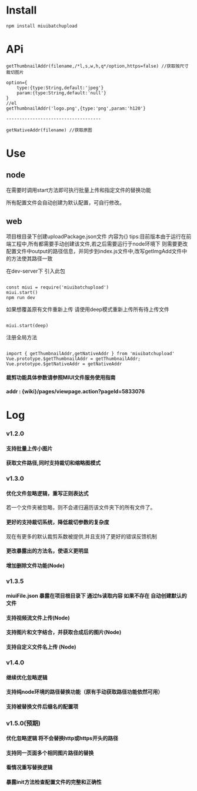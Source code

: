 # Install
```
npm install miuibatchupload
```

# APi
```
getThumbnailAddr(filename,/*l,s,w,h,q*/option,https=false) //获取按尺寸裁切图片

option={
    type:{type:String,default:'jpeg'}
    param:{type:String,default:'null'}
}
//el
getThumbnailAddr('logo.png',{type:'png',param:'h120'}

------------------------------------

getNativeAddr(filename) //获取原图

```

# Use

## node

在需要时调用start方法即可执行批量上传和指定文件的替换功能

所有配置文件会自动创建为默认配置，可自行修改。


## web
项目根目录下创建uploadPackage.json文件 内容为{}
tips:目前版本由于运行在前端工程中,所有都需要手动创建该文件,若之后需要运行于node环境下 则需要更改配置文件中output的路径信息，并同步到index.js文件中,改写getImgAdd文件中的方法使其路径一致

在dev-server下 引入此包
```

const miui = require('miuibatchupload')  
miui.start()
npm run dev

```
如果想覆盖原有文件重新上传 请使用deep模式重新上传所有待上传文件
```

miui.start(deep)

```
注册全局方法
```

import { getThumbnailAddr,getNativeAddr } from 'miuibatchupload'
Vue.prototype.$getThumbnailAddr = getThumbnailAddr;
Vue.prototype.$getNativeAddr = getNativeAddr

```

#### 裁剪功能具体参数请参照MIUI文件服务使用指南
#### addr : {wiki}/pages/viewpage.action?pageId=5833076

# Log


### v1.2.0

#### 支持批量上传小图片
#### 获取文件路径,同时支持裁切和缩略图模式

### v1.3.0
#### 优化文件忽略逻辑，重写正则表达式
若一个文件夹被忽略，则不会递归遍历该文件夹下的所有文件了。
#### 更好的支持裁切系统，降低裁切参数的复杂度
现在有更多的默认裁剪系数被提供,并且支持了更好的错误反馈机制
#### 更改暴露出的方法名，使语义更明显
#### 增加删除文件功能(Node)

### v1.3.5
#### miuiFile.json 暴露在项目根目录下 通过fs读取内容 如果不存在 自动创建默认的文件
#### 支持视频流文件上传(Node)
#### 支持图片和文字结合，并获取合成后的图片(Node)
#### 支持自定义文件名上传 (Node)

### v1.4.0

#### 继续优化忽略逻辑
#### 支持纯node环境的路径替换功能（原有手动获取路径功能依然可用）
#### 支持被替换文件后缀名的配置项

### v1.5.0(预期)

#### 优化忽略逻辑 将不会替换http或https开头的路径
#### 支持同一页面多个相同图片路径的替换
#### 看情况重写替换逻辑
#### 暴露init方法检查配置文件的完整和正确性
